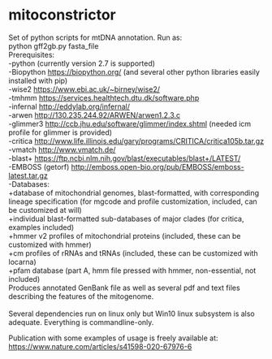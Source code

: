 # mitoconstrictor

Set of python scripts for mtDNA annotation. Run as:</br>
python gff2gb.py fasta_file</br>
Prerequisites:</br>
-python (currently version 2.7 is supported)</br>
-Biopython https://biopython.org/
(and several other python libraries easily installed with pip)</br>
-wise2 https://www.ebi.ac.uk/~birney/wise2/</br>
-tmhmm https://services.healthtech.dtu.dk/software.php</br>
-infernal http://eddylab.org/infernal/</br>
-arwen http://130.235.244.92/ARWEN/arwen1.2.3.c</br>
-glimmer3 http://ccb.jhu.edu/software/glimmer/index.shtml (needed icm profile for glimmer is provided)</br>
-critica http://www.life.illinois.edu/gary/programs/CRITICA/critica105b.tar.gz</br>
-vmatch http://www.vmatch.de/</br>
-blast+ https://ftp.ncbi.nlm.nih.gov/blast/executables/blast+/LATEST/</br>
-EMBOSS (getorf) http://emboss.open-bio.org/pub/EMBOSS/emboss-latest.tar.gz</br>
-Databases:</br>
+database of mitochondrial genomes, blast-formatted, with corresponding lineage specification (for mgcode and profile customization, included, can be customized at will)</br>
+individual blast-formatted sub-databases of major clades (for critica, examples included)</br>
+hmmer v2 profiles of mitochondrial proteins (included, these can be customized with hmmer)</br>
+cm profiles of rRNAs and tRNAs (included, these can be customized with locarna)</br>
+pfam database (part A, hmm file pressed with hmmer, non-essential, not included) </br>
Produces annotated GenBank file as well as several pdf and text files describing the features of the mitogenome.</br>
</br>
Several dependencies run on linux only but Win10 linux subsystem is also adequate. Everything is commandline-only.</br>

Publication with some examples of usage is freely available at:</br>
https://www.nature.com/articles/s41598-020-67976-6
